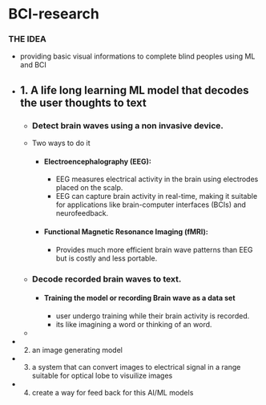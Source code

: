 # BCI-research

### THE IDEA

- providing basic visual informations to complete blind peoples using ML and BCI
- ## 1. A life long learning ML model that decodes the user thoughts to text
  - ### Detect brain waves using a non invasive device.
  - Two ways to do it
    - #### Electroencephalography (EEG):
      - EEG measures electrical activity in the brain using electrodes placed on the scalp.
      - EEG can capture brain activity in real-time, making it suitable for applications like brain-computer interfaces (BCIs) and neurofeedback.
    - #### Functional Magnetic Resonance Imaging (fMRI):
      - Provides much more efficient brain wave patterns than EEG but is costly and less portable.
  - ### Decode recorded brain waves to text.
    - #### Training the model or recording Brain wave as a data set
      - user undergo training while their brain activity is recorded.
      - its like imagining a word or thinking of an word.
  -
- 2. an image generating model
- 3. a system that can convert images to electrical signal in a range suitable for optical lobe to visuilize images
- 4. create a way for feed back for this AI/ML models
